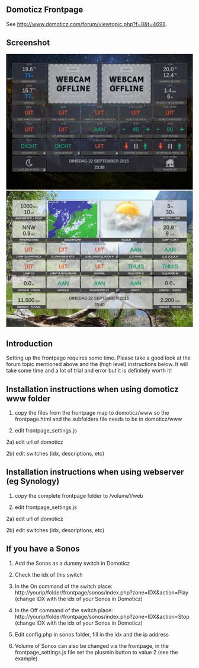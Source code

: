 ## Domoticz Frontpage

See http://www.domoticz.com/forum/viewtopic.php?f=8&t=4698.

## Screenshot
![Alt text](/screenshot/frontpage-night.jpg "Frontpage night (page 1)")
![Alt text](/screenshot/frontpage-day.jpg "Frontpage day (page 2)")

## Introduction

Setting up the frontpage requires some time. Please take a good look at the forum topic mentioned above and the (high level) instructions below.
It will take some time and a lot of trial and error but it is definitely worth it!

## Installation instructions when using domoticz www folder
1) copy the files from the frontpage map to domoticz/www so the frontpage.html and the subfolders file needs to be in domoticz/www

2) edit frontpage_settings.js
   
2a) edit url of domoticz
   
2b) edit switches (idx, descriptions, etc)

## Installation instructions when using webserver (eg Synology)
1) copy the complete frontpage folder to /volume1/web

2) edit frontpage_settings.js

2a) edit url of domoticz
   
2b) edit switches (idx, descriptions, etc)

## If you have a Sonos
1) Add the Sonos as a dummy switch in Domoticz

2) Check the idx of this switch

3) In the On command of the switch place: http://yourip/folder/frontpage/sonos/index.php?zone=IDX&action=Play (change IDX with the idx of your Sonos in Domoticz)

4) In the Off command of the switch place: http://yourip/folder/frontpage/sonos/index.php?zone=IDX&action=Stop (change IDX with the idx of your Sonos in Domoticz)

5) Edit config.php in sonos folder, fill in the idx and the ip address

6) Volume of Sonos can also be changed via the frontpage, in the frontpage_settings.js file set the plusmin button to value 2 (see the example)
